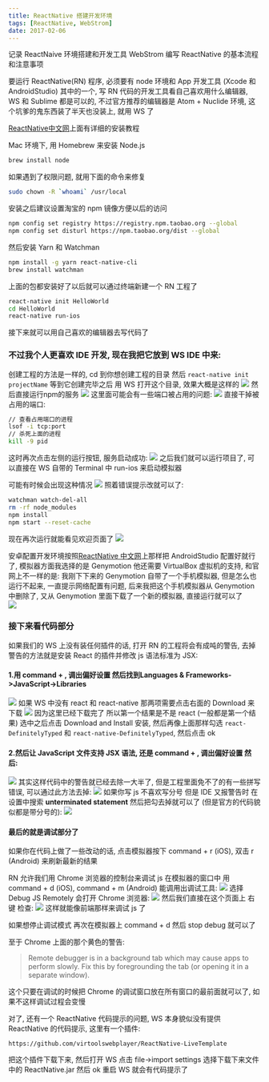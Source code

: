 ```yaml
---
title: ReactNative 搭建开发环境
tags: [ReactNative, WebStrom]
date: 2017-02-06
---
```

记录 ReactNaive 环境搭建和开发工具 WebStrom 编写 ReactNative 的基本流程和注意事项

要运行 ReactNative(RN) 程序, 必须要有 node 环境和 App 开发工具 (Xcode 和 AndroidStudio) 其中的一个, 写 RN 代码的开发工具看自己喜欢用什么编辑器, WS 和 Sublime 都是可以的, 不过官方推荐的编辑器是 Atom + Nuclide 环境, 这个坑爹的鬼东西装了半天也没装上, 就用 WS 了
<!--more-->

[ReactNative中文网](http://reactnative.cn)上面有详细的安装教程

Mac 环境下, 用 Homebrew 来安装 Node.js
```bash
brew install node
```
如果遇到了权限问题, 就用下面的命令来修复
```bash
sudo chown -R `whoami` /usr/local
```
安装之后建议设置淘宝的 npm 镜像方便以后的访问
```bash
npm config set registry https://registry.npm.taobao.org --global
npm config set disturl https://npm.taobao.org/dist --global
```
然后安装 Yarn 和 Watchman
```bash
npm install -g yarn react-native-cli
brew install watchman
```
上面的包都安装好了以后就可以通过终端新建一个 RN 工程了
```bash
react-native init HelloWorld
cd HelloWorld
react-native run-ios
```
接下来就可以用自己喜欢的编辑器去写代码了

### 不过我个人更喜欢 IDE 开发, 现在我把它放到 WS IDE 中来:

创建工程的方法是一样的, cd 到你想创建工程的目录 然后 `react-native init projectName` 等到它创建完毕之后 用 WS 打开这个目录, 效果大概是这样的
![](/img/IMG-RN-DEV/Rn_dir.png)
然后直接运行npm的服务
![](/img/IMG-RN-DEV/Rn_npmStart.png)
这里面可能会有一些端口被占用的问题:
![](/img/IMG-RN-DEV/Rn_portUsed.png)
直接干掉被占用的端口:
```bash
// 查看占用端口的进程 
lsof -i tcp:port
// 杀死上面的进程
kill -9 pid 
```
这时再次点击左侧的运行按钮, 服务启动成功:
![](/img/IMG-RN-DEV/Rn_packgeRun.png)
之后我们就可以运行项目了, 可以直接在 WS 自带的 Terminal 中 run-ios 来启动模拟器

可能有时候会出现这种情况
![](/img/IMG-RN-DEV/Rn_Emo_Error.png)
照着错误提示改就可以了:
```bash
watchman watch-del-all
rm -rf node_modules
npm install
npm start --reset-cache
```
现在再次运行就能看见欢迎页面了
![](/img/IMG-RN-DEV/Rn_welcome.png)

安卓配置开发环境按照[ReactNative 中文网](http://reactnative.cn/docs/0.41/getting-started.html)上那样把 AndroidStudio 配置好就行了, 模拟器方面我选择的是 Genymotion 他还需要 VirtualBox 虚拟机的支持, 和官网上不一样的是: 我刚下下来的 Genymotion 自带了一个手机模拟器, 但是怎么也运行不起来, 一直提示网络配置有问题, 后来我把这个手机模拟器从 Genymotion 中删除了, 又从 Genymotion 里面下载了一个新的模拟器, 直接运行就可以了  
![](/img/Rn_android.png)

### 接下来看代码部分

如果我们的 WS 上没有装任何插件的话, 打开 RN 的工程将会有成吨的警告, 去掉警告的方法就是安装 React 的插件并修改 js 语法标准为 JSX:

#### 1.用 command + , 调出偏好设置 然后找到Languages & Frameworks->JavaScript->Libraries
![](/img/IMG-RN-DEV/Rn_React_Setting.png)
如果 WS 中没有 react 和 react-native 那两项需要点击右面的 Download 来下载
![](/img/IMG-RN-DEV/Rn_ReactPlugin_Download.png)
因为这里已经下载完了 所以第一个结果是不是 react (一般都是第一个结果) 选中之后点击 Download and Install 安装, 然后再像上面那样勾选 `react-DefinitelyTyped` 和 `react-native-DefinitelyTyped`, 然后点击 ok
#### 2.然后让 JavaScript 文件支持 JSX 语法, 还是 command + , 调出偏好设置 然后:
![](/img/IMG-RN-DEV/Rn_Select_JSX.png)
其实这样代码中的警告就已经去除一大半了, 但是工程里面免不了的有一些拼写错误, 可以通过此方法去掉:
![](/img/IMG-RN-DEV/Rn_Spell.png)
如果你写 js 不喜欢写分号 但是 IDE 又报警告时 在设置中搜索 __unterminated statement__ 然后把勾去掉就可以了 (但是官方的代码貌似都是带分号的):
![](/img/IMG-RN-DEV/Rn_Warning.png)

#### 最后的就是调试部分了

如果你在代码上做了一些改动的话, 点击模拟器按下 command + r (iOS), 双击 r (Android) 来刷新最新的结果

RN 允许我们用 Chrome 浏览器的控制台来调试 js 在模拟器的窗口中 用 command + d (iOS), command + m (Android) 能调用出调试工具:
![](/img/IMG-RN-DEV/Rn_debug.png)
选择 Debug JS Remotely 会打开 Chrome 浏览器:
![](/img/IMG-RN-DEV/Rn_Chrome.png)
然后我们直接在这个页面上 右键 检查:
![](/img/IMG-RN-DEV/Rn_Console.png)
这样就能像前端那样来调试 js 了

如果想停止调试模式 再次在模拟器上 command + d 然后 stop debug 就可以了

至于 Chrome 上面的那个黄色的警告:
>  Remote debugger is in a background tab which may cause apps to perform slowly. Fix this by foregrounding the tab (or opening it in a separate window).

这个只要在调试的时候把 Chrome 的调试窗口放在所有窗口的最前面就可以了, 如果不这样调试过程会变慢

对了, 还有一个 ReactNative 代码提示的问题, WS 本身貌似没有提供 ReactNative 的代码提示, 这里有一个插件: 

`https://github.com/virtoolswebplayer/ReactNative-LiveTemplate`

把这个插件下载下来, 然后打开 WS 点击 file->import settings 选择下载下来文件中的 ReactNative.jar 然后 ok 重启 WS 就会有代码提示了
